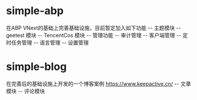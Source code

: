 # simple-abp
在ABP VNext的基础上完善基础设施，目前暂定加入如下功能
  -- 主题模块
  -- geetest 模块
  -- TencentCos 模块
  -- 管理功能
      -- 审计管理
      -- 客户端管理
      -- 定时任务管理
      -- 语言管理
      -- 设置管理

# simple-blog
在完善后的基础设施上开发的一个博客案例 <a href="https://www.keepactive.cn/" target="_blank">https://www.keepactive.cn/</a>
  -- 文章模块
  -- 评论模块
